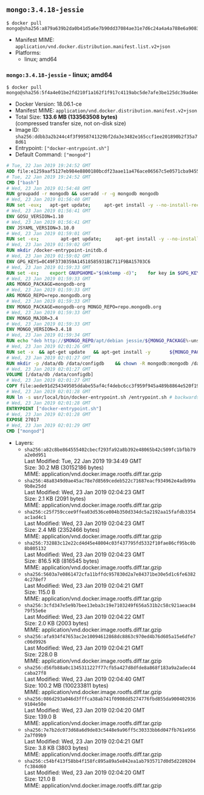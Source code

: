 ## `mongo:3.4.18-jessie`

```console
$ docker pull mongo@sha256:a879a639b2da0b41d5a6e7b90dd37084ae31e7d6c24a4a4a788e6a90836b5624
```

-	Manifest MIME: `application/vnd.docker.distribution.manifest.list.v2+json`
-	Platforms:
	-	linux; amd64

### `mongo:3.4.18-jessie` - linux; amd64

```console
$ docker pull mongo@sha256:5f4a4e01be2fd210f1a162f1f917c4119abc5de7afe3be125dc39ad4ed0c11e3
```

-	Docker Version: 18.06.1-ce
-	Manifest MIME: `application/vnd.docker.distribution.manifest.v2+json`
-	Total Size: **133.6 MB (133563508 bytes)**  
	(compressed transfer size, not on-disk size)
-	Image ID: `sha256:ddbb3a2b244c4f3f9958741329bf2da3e3482e165ccf1ee201890b2f35a78d61`
-	Entrypoint: `["docker-entrypoint.sh"]`
-	Default Command: `["mongod"]`

```dockerfile
# Tue, 22 Jan 2019 19:24:52 GMT
ADD file:e1259aaf5127eb984e8800180bcdf23aae11a476ace06567c5e0571cba94552d in / 
# Tue, 22 Jan 2019 19:24:52 GMT
CMD ["bash"]
# Wed, 23 Jan 2019 01:54:48 GMT
RUN groupadd -r mongodb && useradd -r -g mongodb mongodb
# Wed, 23 Jan 2019 01:56:40 GMT
RUN set -eux; 	apt-get update; 	apt-get install -y --no-install-recommends 		ca-certificates 		jq 		numactl 	; 	if ! command -v ps > /dev/null; then 		apt-get install -y --no-install-recommends procps; 	fi; 	rm -rf /var/lib/apt/lists/*
# Wed, 23 Jan 2019 01:56:41 GMT
ENV GOSU_VERSION=1.10
# Wed, 23 Jan 2019 01:56:41 GMT
ENV JSYAML_VERSION=3.10.0
# Wed, 23 Jan 2019 01:59:01 GMT
RUN set -ex; 		apt-get update; 	apt-get install -y --no-install-recommends 		wget 	; 	if ! command -v gpg > /dev/null; then 		apt-get install -y --no-install-recommends gnupg dirmngr; 	fi; 	rm -rf /var/lib/apt/lists/*; 		dpkgArch="$(dpkg --print-architecture | awk -F- '{ print $NF }')"; 	wget -O /usr/local/bin/gosu "https://github.com/tianon/gosu/releases/download/$GOSU_VERSION/gosu-$dpkgArch"; 	wget -O /usr/local/bin/gosu.asc "https://github.com/tianon/gosu/releases/download/$GOSU_VERSION/gosu-$dpkgArch.asc"; 	export GNUPGHOME="$(mktemp -d)"; 	gpg --batch --keyserver ha.pool.sks-keyservers.net --recv-keys B42F6819007F00F88E364FD4036A9C25BF357DD4; 	gpg --batch --verify /usr/local/bin/gosu.asc /usr/local/bin/gosu; 	command -v gpgconf && gpgconf --kill all || :; 	rm -r "$GNUPGHOME" /usr/local/bin/gosu.asc; 	chmod +x /usr/local/bin/gosu; 	gosu nobody true; 		wget -O /js-yaml.js "https://github.com/nodeca/js-yaml/raw/${JSYAML_VERSION}/dist/js-yaml.js"; 		apt-get purge -y --auto-remove wget
# Wed, 23 Jan 2019 01:59:02 GMT
RUN mkdir /docker-entrypoint-initdb.d
# Wed, 23 Jan 2019 01:59:02 GMT
ENV GPG_KEYS=0C49F3730359A14518585931BC711F9BA15703C6
# Wed, 23 Jan 2019 01:59:33 GMT
RUN set -ex; 	export GNUPGHOME="$(mktemp -d)"; 	for key in $GPG_KEYS; do 		gpg --batch --keyserver ha.pool.sks-keyservers.net --recv-keys "$key"; 	done; 	gpg --batch --export $GPG_KEYS > /etc/apt/trusted.gpg.d/mongodb.gpg; 	command -v gpgconf && gpgconf --kill all || :; 	rm -r "$GNUPGHOME"; 	apt-key list
# Wed, 23 Jan 2019 01:59:33 GMT
ARG MONGO_PACKAGE=mongodb-org
# Wed, 23 Jan 2019 01:59:33 GMT
ARG MONGO_REPO=repo.mongodb.org
# Wed, 23 Jan 2019 01:59:33 GMT
ENV MONGO_PACKAGE=mongodb-org MONGO_REPO=repo.mongodb.org
# Wed, 23 Jan 2019 01:59:33 GMT
ENV MONGO_MAJOR=3.4
# Wed, 23 Jan 2019 01:59:33 GMT
ENV MONGO_VERSION=3.4.18
# Wed, 23 Jan 2019 01:59:34 GMT
RUN echo "deb http://$MONGO_REPO/apt/debian jessie/${MONGO_PACKAGE%-unstable}/$MONGO_MAJOR main" | tee "/etc/apt/sources.list.d/${MONGO_PACKAGE%-unstable}.list"
# Wed, 23 Jan 2019 02:01:26 GMT
RUN set -x 	&& apt-get update 	&& apt-get install -y 		${MONGO_PACKAGE}=$MONGO_VERSION 		${MONGO_PACKAGE}-server=$MONGO_VERSION 		${MONGO_PACKAGE}-shell=$MONGO_VERSION 		${MONGO_PACKAGE}-mongos=$MONGO_VERSION 		${MONGO_PACKAGE}-tools=$MONGO_VERSION 	&& rm -rf /var/lib/apt/lists/* 	&& rm -rf /var/lib/mongodb 	&& mv /etc/mongod.conf /etc/mongod.conf.orig
# Wed, 23 Jan 2019 02:01:27 GMT
RUN mkdir -p /data/db /data/configdb 	&& chown -R mongodb:mongodb /data/db /data/configdb
# Wed, 23 Jan 2019 02:01:27 GMT
VOLUME [/data/db /data/configdb]
# Wed, 23 Jan 2019 02:01:27 GMT
COPY file:aede91d254349505ddabe55af4cf4debc6cc3f959f945a489b8864e520f193e8 in /usr/local/bin/ 
# Wed, 23 Jan 2019 02:01:28 GMT
RUN ln -s usr/local/bin/docker-entrypoint.sh /entrypoint.sh # backwards compat (3.4)
# Wed, 23 Jan 2019 02:01:28 GMT
ENTRYPOINT ["docker-entrypoint.sh"]
# Wed, 23 Jan 2019 02:01:28 GMT
EXPOSE 27017
# Wed, 23 Jan 2019 02:01:29 GMT
CMD ["mongod"]
```

-	Layers:
	-	`sha256:a82c8be864555402cbecf293fa92a8b392e48065b42c509fc1bfbb79a2e0d951`  
		Last Modified: Tue, 22 Jan 2019 19:34:49 GMT  
		Size: 30.2 MB (30152186 bytes)  
		MIME: application/vnd.docker.image.rootfs.diff.tar.gzip
	-	`sha256:48a8349d0ae45ac78e7d8569cedeb522c71687eacf934962e4adb99a9b8e25dd`  
		Last Modified: Wed, 23 Jan 2019 02:04:23 GMT  
		Size: 2.1 KB (2091 bytes)  
		MIME: application/vnd.docker.image.rootfs.diff.tar.gzip
	-	`sha256:c25f759ccee9ffea03d536ce004b350d334dc5a2192aa15fafdb3354ac1ad4c1`  
		Last Modified: Wed, 23 Jan 2019 02:04:23 GMT  
		Size: 2.4 MB (2352466 bytes)  
		MIME: application/vnd.docker.image.rootfs.diff.tar.gzip
	-	`sha256:732883c12e22cd4d45e48004c03f437795fd5332f10fae86cf95bc0b8b805132`  
		Last Modified: Wed, 23 Jan 2019 02:04:23 GMT  
		Size: 816.5 KB (816545 bytes)  
		MIME: application/vnd.docker.image.rootfs.diff.tar.gzip
	-	`sha256:5603a7e0861472cfa11bffdc957830d2a7e84371be30e5d1c6fe63824c278ef7`  
		Last Modified: Wed, 23 Jan 2019 02:04:21 GMT  
		Size: 115.0 B  
		MIME: application/vnd.docker.image.rootfs.diff.tar.gzip
	-	`sha256:3cfd347e5e9b7bee13eba3c19e7103249f656a531b2c58c921aeac8479f55e6e`  
		Last Modified: Wed, 23 Jan 2019 02:04:22 GMT  
		Size: 2.0 KB (2003 bytes)  
		MIME: application/vnd.docker.image.rootfs.diff.tar.gzip
	-	`sha256:afa934f47653ac2e10094612868dc8863c970ed4b76d605a15e6dfe7c06d9926`  
		Last Modified: Wed, 23 Jan 2019 02:04:21 GMT  
		Size: 228.0 B  
		MIME: application/vnd.docker.image.rootfs.diff.tar.gzip
	-	`sha256:d56fb88a0c1345311227f77cfb5a427d8dfde8a868f183a9a2adec44caba27f8`  
		Last Modified: Wed, 23 Jan 2019 02:04:40 GMT  
		Size: 100.2 MB (100233811 bytes)  
		MIME: application/vnd.docker.image.rootfs.diff.tar.gzip
	-	`sha256:086d293a046d3fffca38ab741f0908dd5274776fbd855da9004029369104e50e`  
		Last Modified: Wed, 23 Jan 2019 02:04:20 GMT  
		Size: 139.0 B  
		MIME: application/vnd.docker.image.rootfs.diff.tar.gzip
	-	`sha256:7e7b2dc073d68a6d9de83c5448e9a96ff5c30333bb6d047fb761e9562a7f09b9`  
		Last Modified: Wed, 23 Jan 2019 02:04:21 GMT  
		Size: 3.8 KB (3803 bytes)  
		MIME: application/vnd.docker.image.rootfs.diff.tar.gzip
	-	`sha256:c54bf413f58bb4f158fc895a89a5e842ea1ab7935717d0d5d2289204fc384d60`  
		Last Modified: Wed, 23 Jan 2019 02:04:20 GMT  
		Size: 121.0 B  
		MIME: application/vnd.docker.image.rootfs.diff.tar.gzip
